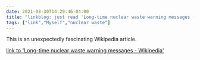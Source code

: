 ```yaml
---
date: 2021-08-30T14:29:46-04:00
title: "linkblog: just read 'Long-time nuclear waste warning messages - Wikipedia'"
tags: ["link","Myself","nuclear waste"]
---
```

This is an unexpectedly fascinating Wikipedia article.
 
[link to 'Long-time nuclear waste warning messages - Wikipedia'](https://en.m.wikipedia.org/wiki/Long-time_nuclear_waste_warning_messages)
